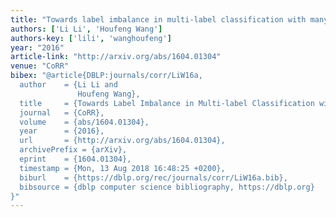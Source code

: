 ```yaml
---
title: "Towards label imbalance in multi-label classification with many labels"
authors: ['Li Li', 'Houfeng Wang']
authors-key: ['lili', 'wanghoufeng']
year: "2016"
article-link: "http://arxiv.org/abs/1604.01304"
venue: "CoRR"
bibex: "@article{DBLP:journals/corr/LiW16a,
  author    = {Li Li and
               Houfeng Wang},
  title     = {Towards Label Imbalance in Multi-label Classification with Many Labels},
  journal   = {CoRR},
  volume    = {abs/1604.01304},
  year      = {2016},
  url       = {http://arxiv.org/abs/1604.01304},
  archivePrefix = {arXiv},
  eprint    = {1604.01304},
  timestamp = {Mon, 13 Aug 2018 16:48:25 +0200},
  biburl    = {https://dblp.org/rec/journals/corr/LiW16a.bib},
  bibsource = {dblp computer science bibliography, https://dblp.org}
}"
---
```


